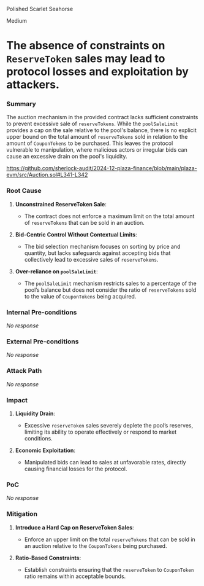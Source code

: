 Polished Scarlet Seahorse

Medium

# The absence of constraints on `ReserveToken` sales may lead to protocol losses and exploitation by attackers.

### Summary

The auction mechanism in the provided contract lacks sufficient constraints to prevent excessive sale of `reserveTokens`. While the `poolSaleLimit` provides a cap on the sale relative to the pool's balance, there is no explicit upper bound on the total amount of `reserveTokens` sold in relation to the amount of `CouponTokens` to be purchased. This leaves the protocol vulnerable to manipulation, where malicious actors or irregular bids can cause an excessive drain on the pool's liquidity.

https://github.com/sherlock-audit/2024-12-plaza-finance/blob/main/plaza-evm/src/Auction.sol#L341-L342

### Root Cause

1. **Unconstrained ReserveToken Sale**:
   - The contract does not enforce a maximum limit on the total amount of `reserveTokens` that can be sold in an auction.
2. **Bid-Centric Control Without Contextual Limits**:

   - The bid selection mechanism focuses on sorting by price and quantity, but lacks safeguards against accepting bids that collectively lead to excessive sales of `reserveTokens`.

3. **Over-reliance on `poolSaleLimit`**:
   - The `poolSaleLimit` mechanism restricts sales to a percentage of the pool’s balance but does not consider the ratio of `reserveTokens` sold to the value of `CouponTokens` being acquired.

### Internal Pre-conditions

_No response_

### External Pre-conditions

_No response_

### Attack Path

_No response_

### Impact

1. **Liquidity Drain**:

   - Excessive `reserveToken` sales severely deplete the pool’s reserves, limiting its ability to operate effectively or respond to market conditions.

2. **Economic Exploitation**:
   - Manipulated bids can lead to sales at unfavorable rates, directly causing financial losses for the protocol.

### PoC

_No response_

### Mitigation

1. **Introduce a Hard Cap on ReserveToken Sales**:

   - Enforce an upper limit on the total `reserveTokens` that can be sold in an auction relative to the `CouponTokens` being purchased.

2. **Ratio-Based Constraints**:
   - Establish constraints ensuring that the `reserveToken` to `CouponToken` ratio remains within acceptable bounds.